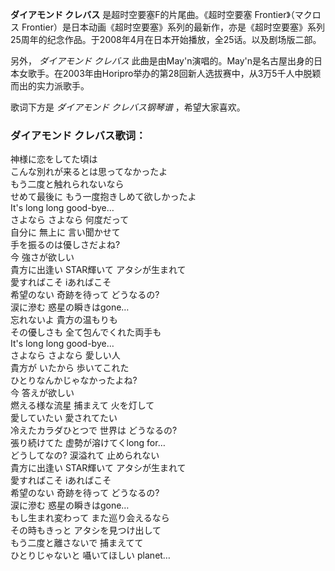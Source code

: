 

**ダイアモンド クレバス** 是超时空要塞F的片尾曲。《超时空要塞 Frontier》（マクロス
Frontier）是日本动画《超时空要塞》系列的最新作，亦是《超时空要塞》系列25周年的纪念作品。于2008年4月在日本开始播放，全25话。以及剧场版二部。

  
另外， _ダイアモンド クレバス_
此曲是由May'n演唱的。May'n是名古屋出身的日本女歌手。在2003年由Horipro举办的第28回新人选拔赛中，从3万5千人中脱颖而出的实力派歌手。

  
歌词下方是 _ダイアモンド クレバス钢琴谱_ ，希望大家喜欢。

### ダイアモンド クレバス歌词：

神様に恋をしてた頃は  
こんな別れが来るとは思ってなかったよ  
もう二度と触れられないなら  
せめて最後に もう一度抱きしめて欲しかったよ  
It's long long good-bye…  
さよなら さよなら 何度だって  
自分に 無上に 言い聞かせて  
手を振るのは優しさだよね?  
今 強さが欲しい  
貴方に出逢い STAR輝いて アタシが生まれて  
愛すればこそ iあればこそ  
希望のない 奇跡を待って どうなるの?  
涙に滲む 惑星の瞬きはgone…  
忘れないよ 貴方の温もりも  
その優しさも 全て包んでくれた両手も  
It's long long good-bye…  
さよなら さよなら 愛しい人  
貴方が いたから 歩いてこれた  
ひとりなんかじゃなかったよね?  
今 答えが欲しい  
燃える様な流星 捕まえて 火を灯して  
愛していたい 愛されてたい  
冷えたカラダひとつで 世界は どうなるの?  
張り続けてた 虚勢が溶けてくlong for…  
どうしてなの? 涙溢れて 止められない  
貴方に出逢い STAR輝いて アタシが生まれて  
愛すればこそ iあればこそ  
希望のない 奇跡を待って どうなるの?  
涙に滲む 惑星の瞬きはgone…  
もし生まれ変わって また巡り会えるなら  
その時もきっと アタシを見つけ出して  
もう二度と離さないで 捕まえてて  
ひとりじゃないと 囁いてほしい planet…

